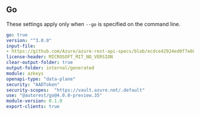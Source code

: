 ## Go

These settings apply only when `--go` is specified on the command line.

``` yaml
go: true
version: "^3.0.0"
input-file:
- https://github.com/Azure/azure-rest-api-specs/blob/ecdce42924ed0f7e60a32c74bc0eb674ca6d4aae/specification/keyvault/data-plane/Microsoft.KeyVault/preview/7.3-preview/keys.json
license-header: MICROSOFT_MIT_NO_VERSION
clear-output-folder: true
output-folder: internal/generated
module: azkeys
openapi-type: "data-plane"
security: "AADToken"
security-scopes:  "https://vault.azure.net/.default"
use: "@autorest/go@4.0.0-preview.35"
module-version: 0.1.0
export-clients: true
```
